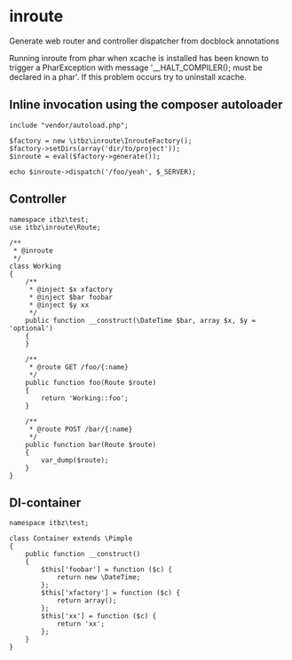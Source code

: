 inroute
=======

Generate web router and controller dispatcher from docblock annotations


Running inroute from phar when xcache is installed has been known to trigger
a PharException with message '__HALT_COMPILER(); must be declared in a phar'. If
this problem occurs try to uninstall xcache.


## Inline invocation using the composer autoloader

    include "vendor/autoload.php";

    $factory = new \itbz\inroute\InrouteFactory();
    $factory->setDirs(array('dir/to/project'));
    $inroute = eval($factory->generate());

    echo $inroute->dispatch('/foo/yeah', $_SERVER);

## Controller

    namespace itbz\test;
    use itbz\inroute\Route;

    /**
     * @inroute
     */
    class Working
    {
        /**
         * @inject $x xfactory
         * @inject $bar foobar
         * @inject $y xx
         */
        public function __construct(\DateTime $bar, array $x, $y = 'optional')
        {
        }

        /**
         * @route GET /foo/{:name}
         */
        public function foo(Route $route)
        {
            return 'Working::foo';
        }

        /**
         * @route POST /bar/{:name}
         */
        public function bar(Route $route)
        {
            var_dump($route);
        }
    }

## DI-container

    namespace itbz\test;

    class Container extends \Pimple
    {
        public function __construct()
        {
            $this['foobar'] = function ($c) {
                return new \DateTime;
            };
            $this['xfactory'] = function ($c) {
                return array();
            };
            $this['xx'] = function ($c) {
                return 'xx';
            };
        }
    }
